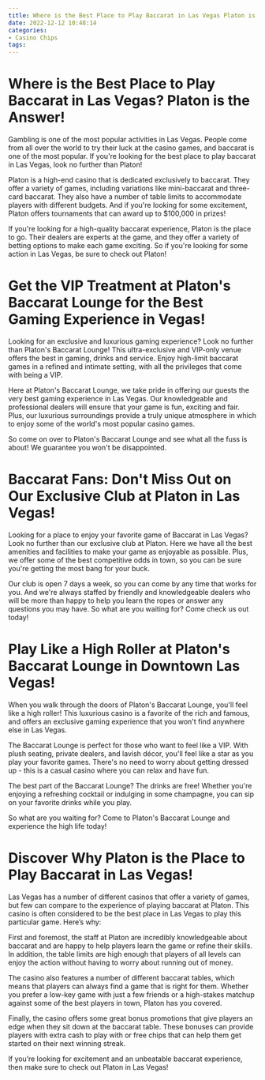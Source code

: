 ```yaml
---
title: Where is the Best Place to Play Baccarat in Las Vegas Platon is the Answer!
date: 2022-12-12 10:48:14
categories:
- Casino Chips
tags:
---
```



#  Where is the Best Place to Play Baccarat in Las Vegas? Platon is the Answer!

Gambling is one of the most popular activities in Las Vegas. People come from all over the world to try their luck at the casino games, and baccarat is one of the most popular. If you're looking for the best place to play baccarat in Las Vegas, look no further than Platon!

Platon is a high-end casino that is dedicated exclusively to baccarat. They offer a variety of games, including variations like mini-baccarat and three-card baccarat. They also have a number of table limits to accommodate players with different budgets. And if you're looking for some excitement, Platon offers tournaments that can award up to $100,000 in prizes!

If you're looking for a high-quality baccarat experience, Platon is the place to go. Their dealers are experts at the game, and they offer a variety of betting options to make each game exciting. So if you're looking for some action in Las Vegas, be sure to check out Platon!

#  Get the VIP Treatment at Platon's Baccarat Lounge for the Best Gaming Experience in Vegas!

Looking for an exclusive and luxurious gaming experience? Look no further than Platon's Baccarat Lounge! This ultra-exclusive and VIP-only venue offers the best in gaming, drinks and service. Enjoy high-limit baccarat games in a refined and intimate setting, with all the privileges that come with being a VIP.

Here at Platon's Baccarat Lounge, we take pride in offering our guests the very best gaming experience in Las Vegas. Our knowledgeable and professional dealers will ensure that your game is fun, exciting and fair. Plus, our luxurious surroundings provide a truly unique atmosphere in which to enjoy some of the world's most popular casino games.

So come on over to Platon's Baccarat Lounge and see what all the fuss is about! We guarantee you won't be disappointed.

#  Baccarat Fans: Don't Miss Out on Our Exclusive Club at Platon in Las Vegas!

Looking for a place to enjoy your favorite game of Baccarat in Las Vegas? Look no further than our exclusive club at Platon. Here we have all the best amenities and facilities to make your game as enjoyable as possible. Plus, we offer some of the best competitive odds in town, so you can be sure you're getting the most bang for your buck.

Our club is open 7 days a week, so you can come by any time that works for you. And we're always staffed by friendly and knowledgeable dealers who will be more than happy to help you learn the ropes or answer any questions you may have. So what are you waiting for? Come check us out today!

#  Play Like a High Roller at Platon's Baccarat Lounge in Downtown Las Vegas!

When you walk through the doors of Platon's Baccarat Lounge, you'll feel like a high roller! This luxurious casino is a favorite of the rich and famous, and offers an exclusive gaming experience that you won't find anywhere else in Las Vegas.

The Baccarat Lounge is perfect for those who want to feel like a VIP. With plush seating, private dealers, and lavish décor, you'll feel like a star as you play your favorite games. There's no need to worry about getting dressed up - this is a casual casino where you can relax and have fun.

The best part of the Baccarat Lounge? The drinks are free! Whether you're enjoying a refreshing cocktail or indulging in some champagne, you can sip on your favorite drinks while you play.

So what are you waiting for? Come to Platon's Baccarat Lounge and experience the high life today!

#  Discover Why Platon is the Place to Play Baccarat in Las Vegas!

Las Vegas has a number of different casinos that offer a variety of games, but few can compare to the experience of playing baccarat at Platon. This casino is often considered to be the best place in Las Vegas to play this particular game. Here’s why:

First and foremost, the staff at Platon are incredibly knowledgeable about baccarat and are happy to help players learn the game or refine their skills. In addition, the table limits are high enough that players of all levels can enjoy the action without having to worry about running out of money.

The casino also features a number of different baccarat tables, which means that players can always find a game that is right for them. Whether you prefer a low-key game with just a few friends or a high-stakes matchup against some of the best players in town, Platon has you covered.

Finally, the casino offers some great bonus promotions that give players an edge when they sit down at the baccarat table. These bonuses can provide players with extra cash to play with or free chips that can help them get started on their next winning streak.

If you’re looking for excitement and an unbeatable baccarat experience, then make sure to check out Platon in Las Vegas!
